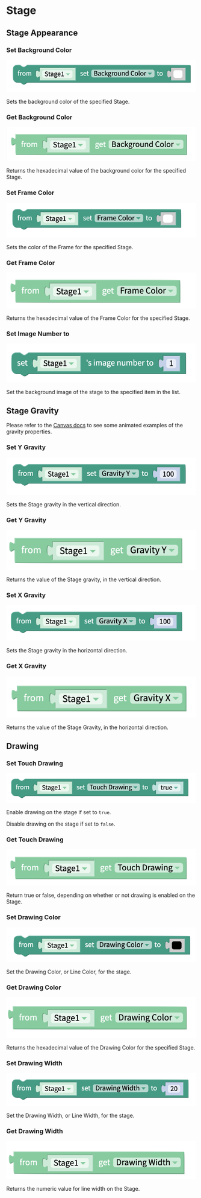 # Stage

## Stage Appearance

### Set Background Color 

![](.gitbook/assets/set_bg_color.png)

Sets the background color of the specified Stage.

### Get Background Color 

![](.gitbook/assets/get_bg_color.png)

Returns the hexadecimal value of the background color for the specified Stage.

### Set Frame Color 

![](.gitbook/assets/set_frame_color.png)

Sets the color of the Frame for the specified Stage.

### Get Frame Color 

![](.gitbook/assets/get_frame_color.png)

Returns the hexadecimal value of the Frame Color for the specified Stage.

### Set Image Number to 

![](.gitbook/assets/set_image_number.png)

Set the background image of the stage to the specified item in the list.

## Stage Gravity 

Please refer to the [Canvas docs](https://docs.thunkable.com/canvas#gravity) to see some animated examples of the gravity properties.

### Set Y Gravity 

![](.gitbook/assets/set_y_gravity.png)

Sets the Stage gravity in the vertical direction.

### Get Y Gravity 

![](.gitbook/assets/get_y_gravity.png)

Returns the value of the Stage gravity, in the vertical direction. 

### Set X Gravity

![](.gitbook/assets/set_x_gravity%20%281%29.png)

Sets the Stage gravity in the horizontal direction.



### Get X Gravity

![](.gitbook/assets/get_x_gravity.png)



Returns the value of the Stage Gravity, in the horizontal direction. 

## Drawing

### Set Touch Drawing 

![](.gitbook/assets/set_touch_drawing.png)

Enable drawing on the stage if set to `true`. 

Disable drawing on the stage if set to `false`.

### Get Touch Drawing 

![](.gitbook/assets/get_touch_drawing.png)

Return true or false, depending on whether or not drawing is enabled on the Stage. 

### Set Drawing Color 

![](.gitbook/assets/set_drawing_color.png)

Set the Drawing Color, or Line Color, for the stage.

### Get Drawing Color 

![](.gitbook/assets/get_drawing_color.png)

Returns the hexadecimal value of the Drawing Color for the specified Stage.

### Set Drawing Width 

![](.gitbook/assets/set_drawing_width.png)

Set the Drawing Width, or Line Width, for the stage.

### Get Drawing Width

![](.gitbook/assets/get_drawing_width.png)

Returns the numeric value for line width on the Stage.

